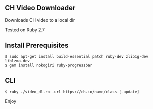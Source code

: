 ## CH Video Downloader ##

Downloads CH video to a local dir

Tested on Ruby 2.7

## Install Prerequisites
```
$ sudo apt-get install build-essential patch ruby-dev zlib1g-dev liblzma-dev
$ gem install nokogiri ruby-progressbar
```

## CLI
```
$ ruby ./video_dl.rb -url https://ch.io/name/class [-update]
```



Enjoy
